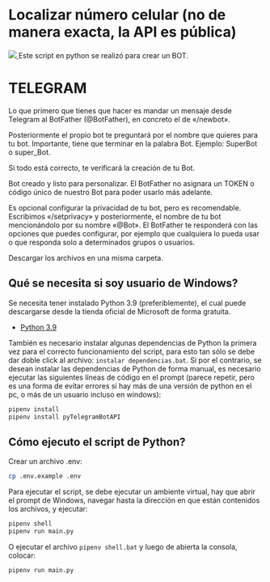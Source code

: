 # Localizar número celular (no de manera exacta, la API es pública)
<!-- Sección portada del repositorio -->
<a href="#">
    <img src="./portada.jpg" />
</a>
Este script en python se realizó para crear un BOT.

# TELEGRAM
Lo que primero que tienes que hacer es mandar un mensaje desde Telegram al BotFather (@BotFather), en concreto el de «/newbot».

Posteriormente el propio bot te preguntará por el nombre que quieres para tu bot. Importante, tiene que terminar en la palabra Bot. Ejemplo: SuperBot o super_Bot.

Si todo está correcto, te verificará la creación de tu Bot.

Bot creado y listo para personalizar. El BotFather no asignara un TOKEN o código único de nuestro Bot para poder usarlo más adelante.

Es opcional configurar la privacidad de tu bot, pero es recomendable. Escribimos «/setprivacy» y posteriormente, el nombre de tu bot mencionándolo por su nombre «@Bot». El BotFather te responderá con las opciones que puedes configurar, por ejemplo que cualquiera lo pueda usar o que responda solo a determinados grupos o usuarios.

Descargar los archivos en una misma carpeta.

## Qué se necesita si soy usuario de Windows?

Se necesita tener instalado Python 3.9 (preferiblemente), el cual puede descargarse desde la tienda oficial de Microsoft de forma gratuita.

- [Python 3.9](https://www.microsoft.com/store/productId/9P7QFQMJRFP7)


También es necesario instalar algunas dependencias de Python la primera vez para el correcto funcionamiento del script, para esto tan sólo se debe dar doble click al archivo: `instalar dependencias.bat`. Si por el contrario, se desean instalar las dependencias de Python de forma manual, es necesario ejecutar las siguientes líneas de código en el prompt (parece repetir, pero es una forma de evitar errores si hay más de una versión de python en el pc, o más de un usuario incluso en windows):

```sh
pipenv install
pipenv install pyTelegramBotAPI
```

## Cómo ejecuto el script de Python?

Crear un archivo .env:

```sh
cp .env.example .env
```

Para ejecutar el script, se debe ejecutar un ambiente virtual, hay que abrir el prompt de Windows, navegar hasta la dirección en que están contenidos los archivos, y ejecutar:

```sh
pipenv shell
pipenv run main.py
```

O ejecutar el archivo `pipenv shell.bat` y luego de abierta la consola, colocar:

```sh
pipenv run main.py
```

